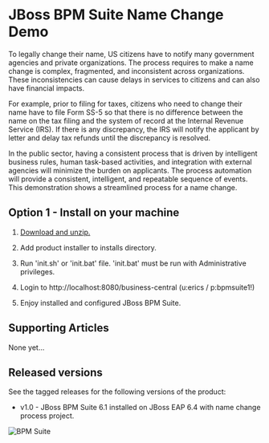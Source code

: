 JBoss BPM Suite Name Change Demo 
================================
To legally change their name, US citizens have to notify many government agencies and private organizations. The process requires to
make a name change is complex, fragmented, and inconsistent across organizations.  These inconsistencies can cause delays in
services to citizens and can also have financial impacts.

For example, prior to filing for taxes, citizens who need to change their name have to file Form SS-5 so  that there is no
difference between the name on the tax filing and the system of record at the Internal Revenue Service (IRS). If there is any
discrepancy, the IRS will notify the applicant by letter and delay tax refunds until the discrepancy is resolved.  

In the public sector, having a consistent process that is driven by intelligent business rules, human task-based activities, and
integration with external agencies will minimize the burden on applicants. The process automation will provide a consistent,
intelligent, and repeatable sequence of events. This demonstration shows a streamlined process for a name change.


Option 1 - Install on your machine
----------------------------------
1. [Download and unzip.](https://github.com/jbossdemocentral/bpms-name-change-demo/archive/master.zip)

2. Add product installer to installs directory.

3. Run 'init.sh' or 'init.bat' file. 'init.bat' must be run with Administrative privileges. 

4. Login to http://localhost:8080/business-central  (u:erics / p:bpmsuite1!)

5. Enjoy installed and configured JBoss BPM Suite.


Supporting Articles
-------------------
None yet...


Released versions
-----------------
See the tagged releases for the following versions of the product:

- v1.0 - JBoss BPM Suite 6.1 installed on JBoss EAP 6.4 with name change process project.


![BPM Suite](https://raw.githubusercontent.com/jbossdemocentral/bpms-install-demo/master/docs/demo-images/bpmsuite.png)
